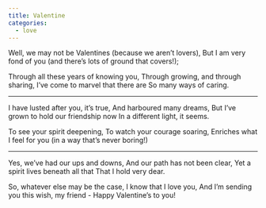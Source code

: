 ```yaml
---
title: Valentine
categories:
  - love
---
```


Well, we may not be Valentines
(because we aren’t lovers),
But I am very fond of you
(and there’s lots of ground that covers!);

Through all these years of knowing you,
Through growing, and through sharing,
I’ve come to marvel that there are
So many ways of caring.

---

I have lusted after you, it’s true,
And harboured many dreams,
But I’ve grown to hold our friendship now
In a different light, it seems.

To see your spirit deepening,
To watch your courage soaring,
Enriches what I feel for you
(in a way that’s never boring!)

---

Yes, we’ve had our ups and downs,
And our path has not been clear,
Yet a spirit lives beneath all that
That I hold very dear.

So, whatever else may be the case,
I know that I love you,
And I’m sending you this wish, my friend -
Happy Valentine’s to you!
